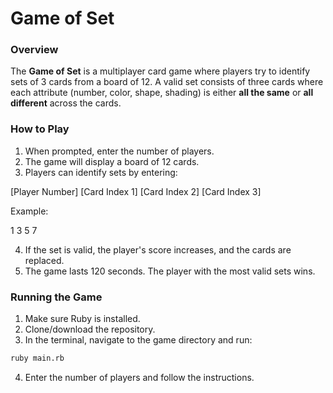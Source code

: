 # Game of Set

### Overview
The **Game of Set** is a multiplayer card game where players try to identify sets of 3 cards from a board of 12. A valid set consists of three cards where each attribute (number, color, shape, shading) is either **all the same** or **all different** across the cards.

### How to Play

1. When prompted, enter the number of players.
2. The game will display a board of 12 cards.
3. Players can identify sets by entering:

[Player Number] [Card Index 1] [Card Index 2] [Card Index 3]

Example: 

1 3 5 7

4. If the set is valid, the player's score increases, and the cards are replaced.
5. The game lasts 120 seconds. The player with the most valid sets wins.

### Running the Game

1. Make sure Ruby is installed.
2. Clone/download the repository.
3. In the terminal, navigate to the game directory and run:
```bash
ruby main.rb
```
4. Enter the number of players and follow the instructions.
